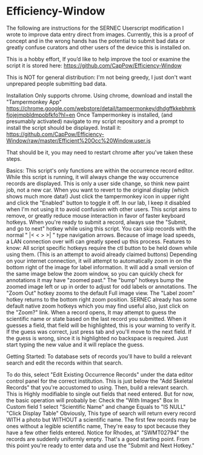 # Efficiency-Window
The following are instructions for the SERNEC Userscript modification I wrote to improve data entry direct from images. Currently, this is a proof of concept and in the wrong hands has the potential to submit bad data or greatly confuse curators and other users of the device this is installed on.
 
This is a hobby effort, If you’d like to help improve the tool or examine the script it is stored here: https://github.com/CapPow/Efficiency-Window
 
This is NOT for general distribution: I'm not being greedy, I just don't want unprepared people submitting bad data.
 
Installation
Only supports chrome. Using chrome, download and install the "Tampermonkey App" 
https://chrome.google.com/webstore/detail/tampermonkey/dhdgffkkebhmkfjojejmpbldmpobfkfo?hl=en
Once Tampermonkey is installed, (and presumably activated) navigate to my script repository and a prompt to install the script should be displayed. Install it:
https://github.com/CapPow/Efficiency-Window/raw/master/Efficient%20Occ%20Window.user.js
 
That should be it, you may need to restart chrome after you've taken these steps.
 
Basics:
This script's only functions are within the occurrence record editor.
While this script is running, it will always change the way occurrence records are displayed. 
This is only a user side change, so think new paint job, not a new car. 
When you want to revert to the original display (which shows much more data!) Just click the tampermonkey icon in upper right and click the "Enabled" button to toggle it off. 
In our lab, I keep it disabled when I'm not using it to avoid confusion with other users.
This script aims to remove, or greatly reduce mouse interaction in favor of faster keyboard hotkeys.
When you're ready to submit a record, always use the "Submit, and go to next" hotkey while using this script.
You can skip records with the normal " |< < > >| " type navigation arrows.
Because of image load speeds, a LAN connection over wifi can greatly speed up this process.
Features to know:
All script specific hotkeys require the ctl button to be held down while using them. (This is an attempt to avoid already claimed buttons)
Depending on your internet connection, it will attempt to automatically zoom in on the bottom right of the image for label information.
It will add a small version of the same image below the zoom window, so you can quickly check for annotations it may have "zoomed past."
The "bump" hotkeys bump the zoomed image left or up in order to adjust for odd labels or annotations.
The "Zoom Out" hotkey zooms to the default Full image view.
The "Label zoom" hotkey returns to the bottom right zoom position.
SERNEC already has some default native zoom hotkeys which you may find useful also, just click on the "Zoom?" link.
When a record opens, It may attempt to guess the scientific name or state based on the last record you submitted.
When it guesses a field, that field will be highlighted, this is your warning to verify it.
If the guess was correct, just press tab and you'll move to the next field.
If the guess is wrong, since it is highlighted no backspace is required. Just start typing the new value and it will replace the guess.

Getting Started:
To database sets of records you'll have to build a relevant search and edit the records within that search. 
 
To do this, select "Edit Existing Occurrence Records" under the data editor control panel for the correct institution. This is just below the "Add Skeletal Records" that you're accustomed to using.
Then, build a relevant search. This is Highly modifiable to single out fields that need entered. But for now, the basic operation will probably be:
Check the "With Images" Box
In Custom field 1 select "Scientific Name" and change Equals to "IS NULL"
"Click Display Table"
Obviously, This type of search will return every record WITH a photo but WITHOUT a scientific name. The first few records may be ones without a legible scientific name, They're easy to spot because they have a few other fields entered. Notice for Rhodes, at "SWMT02794" the records are suddenly uniformly empty. That's a good starting point.
From this point you're ready to enter data and use the "Submit and Next Hotkey."
 
 
